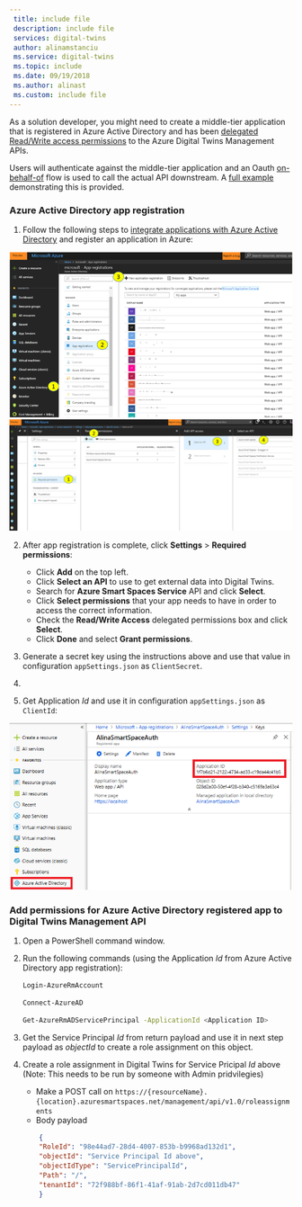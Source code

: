 ```yaml
---
 title: include file
 description: include file
 services: digital-twins
 author: alinamstanciu
 ms.service: digital-twins
 ms.topic: include
 ms.date: 09/19/2018
 ms.author: alinast
 ms.custom: include file
---
```


As a solution developer, you might need to create a middle-tier application that is registered in Azure Active Directory and has been [delegated Read/Write access permissions](https://docs.microsoft.com/azure/active-directory/develop/v1-permissions-and-consent) to the Azure Digital Twins Management APIs.

Users will authenticate against the middle-tier application and an Oauth [on-behalf-of](https://docs.microsoft.com/azure/active-directory/develop/active-directory-v2-protocols-oauth-on-behalf-of) flow is used to call the actual API downstream. A [full example](https://azure.microsoft.com/resources/samples/active-directory-dotnet-webapi-onbehalfof/) demonstrating this is provided.

### Azure Active Directory app registration

1. Follow the following steps to [integrate applications with Azure Active Directory](https://docs.microsoft.com/azure/active-directory/develop/quickstart-v1-integrate-apps-with-azure-ad) and register an application in Azure:

 ![Azure Active Directory app registration first step][5]
 ![Azure Active Directory app registration second step][6]

2. After app registration is complete, click **Settings** > **Required permissions**:

	* Click **Add** on the top left.
	* Click **Select an API** to use to get external data into Digital Twins.
	* Search for **Azure Smart Spaces Service** API and click **Select**.
	* Click **Select permissions** that your app needs to have in order to access the correct information.
	* Check the **Read/Write Access** delegated permissions box and click **Select**.
	* Click **Done** and select **Grant permissions**.

3. Generate a secret key using the instructions above and use that value in configuration `appSettings.json` as `ClientSecret`.
1. 
1. Get Application *Id* and use it in configuration `appSettings.json` as `ClientId`:

 ![Azure Active Directory app registration third step][7]

### Add permissions for Azure Active Directory registered app to Digital Twins Management API

1. Open a PowerShell command window.

2. Run the following commands (using the Application *Id* from Azure Active Directory app registration):

	```bash
	Login-AzureRmAccount
    ```
	```bash
    Connect-AzureAD
	```
    ```bash
    Get-AzureRmADServicePrincipal -ApplicationId <Application ID>
    ```

3. Get the Service Principal *Id* from return payload and use it in next step payload as *objectId* to create a role assignment on this object.

4. Create a role assignment in Digital Twins for Service Pricipal *Id* above (Note: This needs to be run by someone with Admin pridvilegies) 
	* Make a POST call on `https://{resourceName}.{location}.azuresmartspaces.net/management/api/v1.0/roleassignments`
	* Body payload
	```json
		{
		"RoleId": "98e44ad7-28d4-4007-853b-b9968ad132d1",
		"objectId": "Service Principal Id above",
		"objectIdType": "ServicePrincipalId",
		"Path": "/",
		"tenantId": "72f988bf-86f1-41af-91ab-2d7cd011db47"
		}
	```

<!-- Images -->
[1]: ./media/digital-twins-permissions/aad-app-registration.v2.clientid.png
[2]: ./media/digital-twins-permissions/aad-app-registration.v2.permission.png
[3]: ./media/digital-twins-permissions/aad-app-registration.v2.secret.png
[4]: ./media/digital-twins-permissions/aad-app-registration.v2.tenant.png

[5]: ./media/digital-twins-permissions/aad-app-registration1.png
[6]: ./media/digital-twins-permissions/aad-app-registration2.png
[7]: ./media/digital-twins-permissions/aad-app-registration3.png
